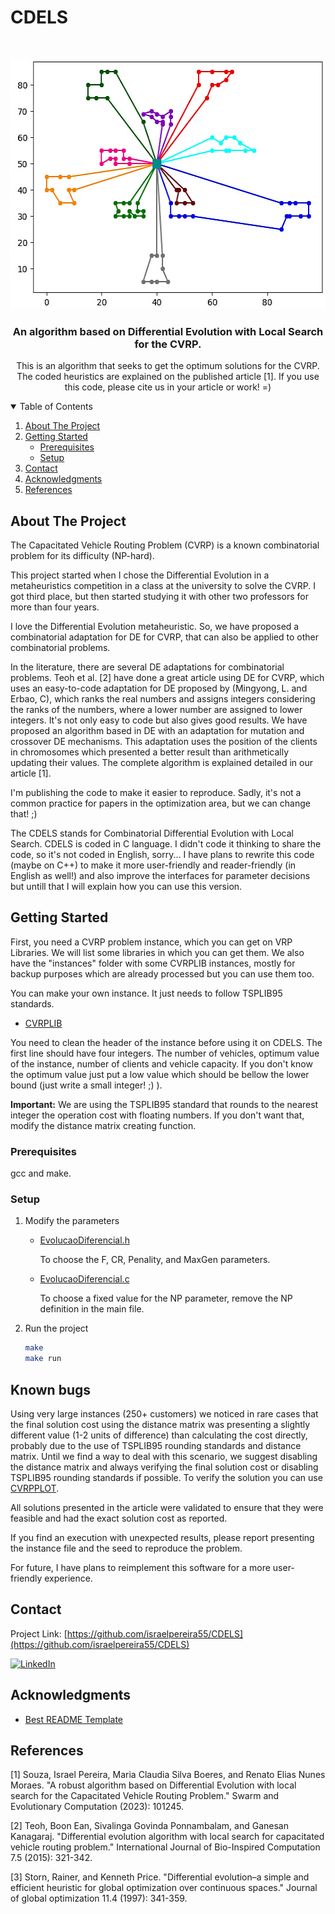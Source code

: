 # CDELS

<!-- PROJECT LOGO -->
<br />
<p align="center">
  <a href="https://github.com/israelpereira55/MDVRPTW-Solomon">
    <img src="images/M101k10.jpg" alt="Logo" width="541" height="400">
  </a>

  <h3 align="center">An algorithm based on Differential Evolution with Local Search for the CVRP.</h3>

  <p align="center">
    This is  an algorithm that seeks to get the optimum solutions for the CVRP. 
    <br />
    The coded heuristics are explained on the published article [1]. If you use this code, please cite us in your article or work! =)
    <br />
  </p>
</p>



<!-- TABLE OF CONTENTS -->
<details open="open">
  <summary>Table of Contents</summary>
  <ol>
    <li>
      <a href="#about-the-project">About The Project</a>
    </li>
    <li>
      <a href="#getting-started">Getting Started</a>
      <ul>
        <li><a href="#prerequisites">Prerequisites</a></li>
        <li><a href="#setup">Setup</a></li>
      </ul>
    </li>
    <li><a href="#contact">Contact</a></li>
    <li><a href="#thanks-to">Acknowledgments</a></li>
    <li><a href="#references">References</a></li>
  </ol>
</details>



<!-- ABOUT THE PROJECT -->
## About The Project

The Capacitated Vehicle Routing Problem (CVRP) is a known combinatorial problem for its difficulty (NP-hard).

This project started when I chose the Differential Evolution in a metaheuristics competition in a class at the university to solve the CVRP. I got third place, but then started studying it with other two professors for more than four years. 

I love the Differential Evolution metaheuristic. So, we have proposed a combinatorial adaptation for DE for CVRP, that can also be applied to other combinatorial problems.

In the literature, there are several DE adaptations for combinatorial problems. Teoh et al. [2] have done a great article using DE for CVRP, which uses an easy-to-code adaptation for DE proposed by (Mingyong,  L.  and  Erbao,  C), which ranks the real numbers and assigns integers considering the ranks of the numbers, where a lower number are assigned to lower integers. It's not only easy to code but also gives good results. We have proposed an algorithm based in DE with an adaptation for mutation and crossover DE mechanisms. This adaptation uses the position of the clients in chromosomes which presented a better result than arithmetically updating their values. The complete algorithm is explained detailed in our article [1].

I'm publishing the code to make it easier to reproduce. Sadly,  it's not a common practice for papers in the optimization area, but we can change that! ;)

The CDELS stands for Combinatorial Differential Evolution with Local Search. CDELS is coded in C language. I didn't code it thinking to share the code, so it's not coded in English, sorry... 
I have plans to rewrite this code (maybe on C++) to make it more user-friendly and reader-friendly (in English as well!) and also improve the interfaces for parameter decisions but untill that I will explain how you can use this version.
 



<!-- GETTING STARTED -->
## Getting Started

First, you need a CVRP problem instance, which you can get on VRP Libraries.
We will list some libraries in which you can get them. We also have the "instances" folder with some CVRPLIB instances, mostly for backup purposes which are already processed but you can use them too.

You can make your own instance. It just needs to follow TSPLIB95 standards. 

* [CVRPLIB](http://vrp.atd-lab.inf.puc-rio.br/)


You need to clean the header of the instance before using it on CDELS.
The first line should have four integers. The number of vehicles, optimum value of the instance, number of clients
and vehicle capacity. If you don't know the optimum value just put a low value which should be
bellow the lower bound (just write a small integer! ;) ).

**Important:** We are using the TSPLIB95 standard that rounds to the nearest integer the operation cost with floating numbers. If you don't want that, modify the distance matrix creating function.


### Prerequisites

gcc and make.


### Setup

1. Modify the parameters
    * [EvolucaoDiferencial.h](https://github.com/israelpereira55/CDELS/blob/master/metaheuristic/differential_evolution.h)

      To choose the F, CR, Penality, and MaxGen parameters.


    * [EvolucaoDiferencial.c](https://github.com/israelpereira55/CDELS/blob/master/metaheuristic/differential_evolution.c)


      To choose a fixed value for the NP parameter, remove the NP definition in the main file.

2. Run the project
   ```sh
   make
   make run
   ```



<!-- USAGE EXAMPLES 
### Parameters description

WIP!
-->

<!-- ACKNOWLEDGEMENTS  -->
## Known bugs

Using very large instances (250+ customers) we noticed in rare cases that the final solution cost using the distance matrix was presenting a slightly different value (1-2 units of difference) than calculating the cost directly, probably due to the use of TSPLIB95 rounding standards and distance matrix. Until we find a way to deal with this scenario, we suggest disabling the distance matrix and always verifying the final solution cost or disabling TSPLIB95 rounding standards if possible. To verify the solution you can use [CVRPPLOT](https://github.com/israelpereira55/CVRPPLOT).

All solutions presented in the article were validated to ensure that they were feasible and had the exact solution cost as reported.

If you find an execution with unexpected results, please report presenting the instance file and the seed to reproduce the problem.

For future, I have plans to reimplement this software for a more user-friendly experience.


<!-- CONTACT -->
## Contact

Project Link: [https://github.com/israelpereira55/CDELS](https://github.com/israelpereira55/CDELS)

[![LinkedIn][linkedin-shield]][linkedin-url]




<!-- ACKNOWLEDGEMENTS  -->
## Acknowledgments

* [Best README Template](https://github.com/othneildrew/Best-README-Template)



## References

[1] Souza, Israel Pereira, Maria Claudia Silva Boeres, and Renato Elias Nunes Moraes. "A robust algorithm based on Differential Evolution with local search for the Capacitated Vehicle Routing Problem." Swarm and Evolutionary Computation (2023): 101245.

[2] Teoh, Boon Ean, Sivalinga Govinda Ponnambalam, and Ganesan Kanagaraj. "Differential evolution algorithm with local search for capacitated vehicle routing problem." International Journal of Bio-Inspired Computation 7.5 (2015): 321-342.

[3] Storn, Rainer, and Kenneth Price. "Differential evolution–a simple and efficient heuristic for global optimization over continuous spaces." Journal of global optimization 11.4 (1997): 341-359.




<!-- MARKDOWN LINKS & IMAGES -->
<!-- https://www.markdownguide.org/basic-syntax/#reference-style-links -->
[linkedin-shield]: https://img.shields.io/badge/-LinkedIn-black.svg?style=for-the-badge&logo=linkedin&colorB=555
[linkedin-url]: https://www.linkedin.com/in/israel-souza-06737118b/
[product-screenshot]: images/screenshot.png
